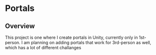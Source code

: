 # Portals

## Overview
This project is one where I create portals in Unity, currently only in 1st-person. I am planning on 
adding portals that work for 3rd-person as well, which has a lot of different challanges

